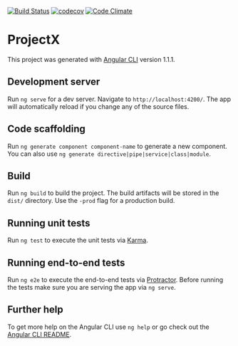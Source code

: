 [![Build Status](https://travis-ci.org/mricharleon/workflow-monitor.svg?branch=master)](https://travis-ci.org/mricharleon/workflow-monitor)
[![codecov](https://codecov.io/gh/mricharleon/workflow-monitor/branch/master/graph/badge.svg)](https://codecov.io/gh/mricharleon/workflow-monitor)
[![Code Climate](https://codeclimate.com/github/mricharleon/workflow-monitor/badges/gpa.svg)](https://codeclimate.com/github/mricharleon/workflow-monitor)

# ProjectX

This project was generated with [Angular CLI](https://github.com/angular/angular-cli) version 1.1.1.

## Development server

Run `ng serve` for a dev server. Navigate to `http://localhost:4200/`. The app will automatically reload if you change any of the source files.

## Code scaffolding

Run `ng generate component component-name` to generate a new component. You can also use `ng generate directive|pipe|service|class|module`.

## Build

Run `ng build` to build the project. The build artifacts will be stored in the `dist/` directory. Use the `-prod` flag for a production build.

## Running unit tests

Run `ng test` to execute the unit tests via [Karma](https://karma-runner.github.io).

## Running end-to-end tests

Run `ng e2e` to execute the end-to-end tests via [Protractor](http://www.protractortest.org/).
Before running the tests make sure you are serving the app via `ng serve`.

## Further help

To get more help on the Angular CLI use `ng help` or go check out the [Angular CLI README](https://github.com/angular/angular-cli/blob/master/README.md).
